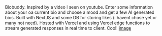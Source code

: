 Biobuddy. Inspired by a video I seen on youtube. Enter some information about your oa current bio and choose a mood and get a few AI generated bios. Built with NextJS and some DB for storing likes (i havent chose yet or many not need). Hosted with Vercel and using Vercel edge functions to stream generated responses in real time to client. Cool!
[image](https://user-images.githubusercontent.com/8199069/216249639-0d6f6d75-6021-4b9d-b4e6-ea685108b7ec.png)
